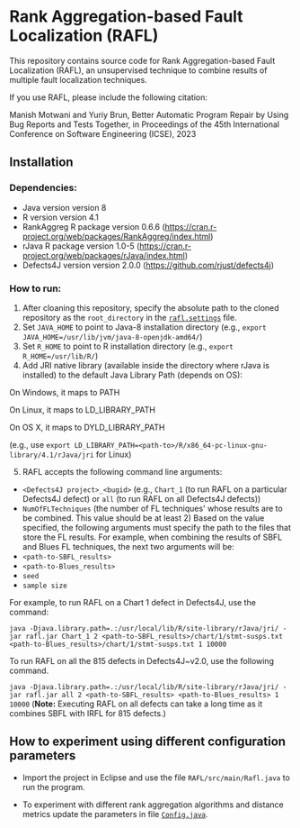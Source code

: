 # Rank Aggregation-based Fault Localization (RAFL)

This repository contains source code for Rank Aggregation-based Fault Localization (RAFL), an unsupervised technique to combine results of multiple fault localization techniques. 

If you use RAFL, please include the following citation:

Manish Motwani and Yuriy Brun, Better Automatic Program Repair by Using Bug Reports and Tests Together, in Proceedings of the 45th International Conference on Software Engineering (ICSE), 2023

## Installation
### Dependencies:
- Java version version 8
- R version version 4.1
- RankAggreg R package version 0.6.6 (https://cran.r-project.org/web/packages/RankAggreg/index.html)
- rJava R package version 1.0-5 (https://cran.r-project.org/web/packages/rJava/index.html)
- Defects4J version version 2.0.0 (https://github.com/rjust/defects4j) 

### How to run:
1. After cloaning this repository, specify the absolute path to the cloned repository as the `root_directory` in the [`rafl.settings`](https://github.com/LASER-UMASS/RAFL/blob/main/rafl.settings) file. 
2. Set `JAVA_HOME` to point to Java-8 installation directory (e.g., `export JAVA_HOME=/usr/lib/jvm/java-8-openjdk-amd64/`)
3. Set `R_HOME` to point to R installation directory (e.g., `export R_HOME=/usr/lib/R/`)
4. Add JRI native library (available inside the directory where rJava is installed) to the default Java Library Path (depends on OS):

On Windows, it maps to PATH

On Linux, it maps to LD_LIBRARY_PATH

On OS X, it maps to DYLD_LIBRARY_PATH 

(e.g., use `export LD_LIBRARY_PATH=<path-to>/R/x86_64-pc-linux-gnu-library/4.1/rJava/jri` for Linux) 

5. RAFL accepts the following command line arguments:

- `<Defects4J project>_<bugid>` (e.g., `Chart_1` (to run RAFL on a particular Defects4J defect) or `all` (to run RAFL on all Defects4J defects))
- `NumOfFLTechniques` (the number of FL techniques' whose results are to be combined. This value should be at least 2)
Based on the value specified, the following arguments must specify the path to the files that store the FL results. 
For example, when combining the results of SBFL and Blues FL techniques, the next two arguments will be: 
- `<path-to-SBFL_results>` 
- `<path-to-Blues_results>`
- `seed`
- `sample size`

For example, to run RAFL on a Chart 1 defect in Defects4J, use the command:

`java -Djava.library.path=.:/usr/local/lib/R/site-library/rJava/jri/ -jar rafl.jar Chart_1 2 <path-to-SBFL_results>/chart/1/stmt-susps.txt <path-to-Blues_results>/chart/1/stmt-susps.txt 1 10000`

To run RAFL on all the 815 defects in Defects4J~v2.0, use the following command. 

`java -Djava.library.path=.:/usr/local/lib/R/site-library/rJava/jri/ -jar rafl.jar all 2 <path-to-SBFL_results> <path-to-Blues_results> 1 10000` 
(**Note:** Executing RAFL on all defects can take a long time as it combines SBFL with IRFL for 815 defects.)

## How to experiment using different configuration parameters

- Import the project in Eclipse and use the file `RAFL/src/main/Rafl.java` to run the program. 

- To experiment with different rank aggregation algorithms and distance metrics update the parameters 
in file [`Config.java`](https://github.com/LASER-UMASS/RAFL/blob/main/src/mmotwani/rafl/configuration/Config.java). 
